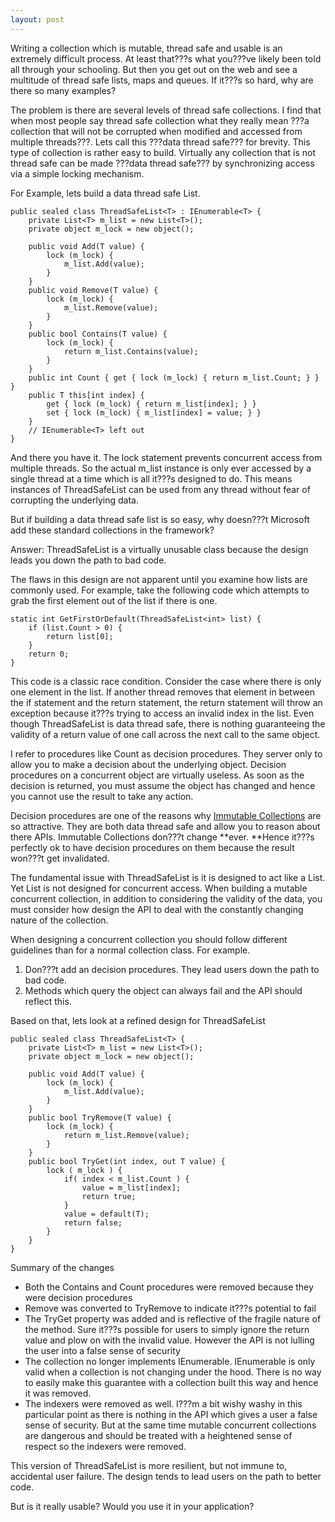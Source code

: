 ```yaml
---
layout: post
---
```

Writing a collection which is mutable, thread safe and usable is an extremely
difficult process.  At least that???s what you???ve likely been told all through
your schooling.  But then you get out on the web and see a multitude of thread
safe lists, maps and queues.  If it???s so hard, why are there so many examples?

The problem is there are several levels of thread safe collections.  I find
that when most people say thread safe collection what they really mean ???a
collection that will not be corrupted when modified and accessed from multiple
threads???.   Lets call this ???data thread safe??? for brevity.  This type of
collection is rather easy to build.  Virtually any collection that is not
thread safe can be made ???data thread safe??? by synchronizing access via a
simple locking mechanism.

For Example, lets build a data thread safe List<T>.

    
    
    public sealed class ThreadSafeList<T> : IEnumerable<T> {  
        private List<T> m_list = new List<T>();  
        private object m_lock = new object();  
      
        public void Add(T value) {  
            lock (m_lock) {  
                m_list.Add(value);  
            }  
        }  
        public void Remove(T value) {  
            lock (m_lock) {  
                m_list.Remove(value);  
            }  
        }  
        public bool Contains(T value) {  
            lock (m_lock) {  
                return m_list.Contains(value);  
            }  
        }  
        public int Count { get { lock (m_lock) { return m_list.Count; } } }  
        public T this[int index] {  
            get { lock (m_lock) { return m_list[index]; } }  
            set { lock (m_lock) { m_list[index] = value; } }  
        }  
        // IEnumerable<T> left out  
    }

And there you have it.  The lock statement prevents concurrent access from
multiple threads.  So the actual m_list instance is only ever accessed by a
single thread at a time which is all it???s designed to do.  This means
instances of ThreadSafeList<T> can be used from any thread without fear of
corrupting the underlying data.

But if building a data thread safe list is so easy, why doesn???t Microsoft add
these standard collections in the framework?

Answer: ThreadSafeList<T> is a virtually unusable class because the design
leads you down the path to bad code.

The flaws in this design are not apparent until you examine how lists are
commonly used.  For example,  take the following code which attempts to grab
the first element out of the list if there is one.

    
    
    static int GetFirstOrDefault(ThreadSafeList<int> list) {  
        if (list.Count > 0) {  
            return list[0];  
        }  
        return 0;  
    }

This code is a classic race condition.  Consider the case where there is only
one element in the list.  If another thread removes that element in between
the if statement and the return statement, the return statement will throw an
exception because it???s trying to access an invalid index in the list.  Even
though ThreadSafeList<T> is data thread safe, there is nothing guaranteeing
the validity of a return value of one call across the next call to the same
object.  

I refer to procedures like Count as decision procedures.  They server only to
allow you to make a decision about the underlying object.  Decision procedures
on a concurrent object are virtually useless.  As soon as the decision is
returned, you must assume the object has changed and hence you cannot use the
result to take any action.

Decision procedures are one of the reasons why [Immutable
Collections](http://code.msdn.microsoft.com/BclExtras) are so attractive.
They are both data thread safe and allow you to reason about there APIs.
Immutable Collections don???t change **ever.  **Hence it???s perfectly ok to have
decision procedures on them because the result won???t get invalidated.

The fundamental issue with ThreadSafeList<T> is it is designed to act like a
List<T>.  Yet List<T> is not designed for concurrent access.   When building a
mutable concurrent collection, in addition to considering the validity of the
data, you must consider how design the API to deal with the constantly
changing nature of the collection.

When designing a concurrent collection you should follow different guidelines
than for a normal collection class.  For example.

  1. Don???t add an decision procedures.  They lead users down the path to bad code. 
  2. Methods which query the object can always fail and the API should reflect this. 

Based on that, lets look at a refined design for ThreadSafeList<T>

    
    
    public sealed class ThreadSafeList<T> {  
        private List<T> m_list = new List<T>();  
        private object m_lock = new object();  
      
        public void Add(T value) {  
            lock (m_lock) {  
                m_list.Add(value);  
            }  
        }  
        public bool TryRemove(T value) {  
            lock (m_lock) {  
                return m_list.Remove(value);  
            }  
        }  
        public bool TryGet(int index, out T value) {  
            lock ( m_lock ) {  
                if( index < m_list.Count ) {  
                    value = m_list[index];  
                    return true;  
                }  
                value = default(T);  
                return false;  
            }  
        }  
    }

Summary of the changes

  * Both the Contains and Count procedures were removed because they were decision procedures 
  * Remove was converted to TryRemove to indicate it???s potential to fail 
  * The TryGet property was added and is reflective of the fragile nature of the method.  Sure it???s possible for users to simply ignore the return value and plow on with the invalid value.  However the API is not lulling the user into a false sense of security 
  * The collection no longer implements IEnumerable<T>.  IEnumerable<T> is only valid when a collection is not changing under the hood.  There is no way to easily make this guarantee with a collection built this way and hence it was removed. 
  * The indexers were removed as well.  I???m a bit wishy washy in this particular point as there is nothing in the API which gives a user a false sense of security.  But at the same time mutable concurrent collections are dangerous and should be treated with a heightened sense of respect so the indexers were removed. 

This version of ThreadSafeList is more resilient, but not immune to,
accidental user failure.  The design tends to lead users on the path to better
code.

But is it really usable?  Would you use it in your application?

